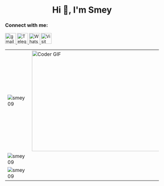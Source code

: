 <h1 align="center">Hi 👋, I'm Smey</h1>
<h3 align="left">Connect with me:</h3>
<div align="left">
<a href="mailto:roemreaksmey7@gmail.com" target="_blank">
  <img src="https://img.shields.io/static/v1?message=Gmail&logo=gmail&label=&color=D14836&logoColor=white&labelColor=&style=for-the-badge" height="35" alt="gmail logo" />
</a>
<a href="https://t.me/smey_addvance" target="_blank">
  <img src="https://img.shields.io/static/v1?message=Telegram&logo=telegram&label=&color=2CA5E0&logoColor=white&labelColor=&style=for-the-badge" height="35" alt="Telegram logo" />
</a>
<a href="https://wa.me/+85599608096" target="_blank">
  <img src="https://img.shields.io/static/v1?message=Whatsapp&logo=whatsapp&label=&color=25D366&logoColor=white&labelColor=&style=for-the-badge" height="35" alt="WhatsApp logo" />
</a>
<a href="https://smey09.github.io/roemreaksmey.github.io/?fbclid=IwAR0QN--YdGpFwFAJlGLzFakta0yJpNKvjfcUXNPdLTvpzgYr2meBe6F0zuY" target="_blank">
  <img src="https://img.shields.io/static/v1?message=Visit%20Site&logo=github&label=&color=blue&logoColor=white&labelColor=&style=for-the-badge" height="35" alt="Visit Site" />
</a>
</div>
<table>
  <tr>
    <td><img src="https://github-readme-stats.vercel.app/api/top-langs?username=smey09&show_icons=true&locale=en&layout=compact" alt="smey09" /></td>
    <td><img align="right" src="https://github.com/rajaprerak/rajaprerak/blob/master/developer.gif" alt="Coder GIF" width="420" height="330"></td>
  </tr>
  <tr>
    <td><img src="https://github-readme-stats.vercel.app/api?username=smey09&show_icons=true&locale=en" alt="smey09" /></td>
  </tr>
  <tr>
    <td><img src="https://github-readme-streak-stats.herokuapp.com/?user=smey09&" alt="smey09" /></td>
  </tr>
</table>

